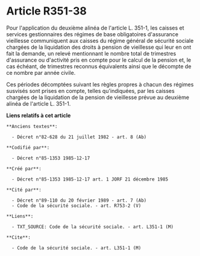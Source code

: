 # Article R351-38

Pour l'application du deuxième alinéa de l'article L. 351-1, les caisses et services gestionnaires des régimes de base
obligatoires d'assurance vieillesse communiquent aux caisses du régime général de sécurité sociale chargées de la liquidation
des droits à pension de vieillesse qui leur en ont fait la demande, un relevé mentionnant le nombre total de trimestres
d'assurance ou d'activité pris en compte pour le calcul de la pension et, le cas échéant, de trimestres reconnus équivalents
ainsi que le décompte de ce nombre par année civile.

Ces périodes décomptées suivant les règles propres à chacun des régimes susvisés sont prises en compte, telles qu'indiquées,
par les caisses chargées de la liquidation de la pension de vieillesse prévue au deuxième alinéa de l'article L. 351-1.

**Liens relatifs à cet article**

	**Anciens textes**:

	  - Décret n°82-628 du 21 juillet 1982 - art. 8 (Ab)

	**Codifié par**:

	  - Décret n°85-1353 1985-12-17

	**Créé par**:

	  - Décret n°85-1353 1985-12-17 art. 1 JORF 21 décembre 1985

	**Cité par**:

	  - Décret n°89-110 du 20 février 1989 - art. 7 (Ab)
	  - Code de la sécurité sociale. - art. R753-2 (V)

	**Liens**:

	  - TXT_SOURCE: Code de la sécurité sociale. - art. L351-1 (M)

	**Cite**:

	  - Code de la sécurité sociale. - art. L351-1 (M)
